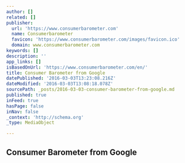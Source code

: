 ```yaml
---
author: []
related: []
publisher:
  url: 'https://www.consumerbarometer.com'
  name: Consumerbarometer
  favicon: 'https://www.consumerbarometer.com/images/favicon.ico'
  domain: www.consumerbarometer.com
keywords: []
description: ''
app_links: []
isBasedOnUrl: 'https://www.consumerbarometer.com/en/'
title: Consumer Barometer from Google
datePublished: '2016-03-03T13:23:08.216Z'
dateModified: '2016-03-03T13:08:18.078Z'
sourcePath: _posts/2016-03-03-consumer-barometer-from-google.md
published: true
inFeed: true
hasPage: false
inNav: false
_context: 'http://schema.org'
_type: MediaObject

---
```

<article style=""><h1>Consumer Barometer from Google</h1></article>